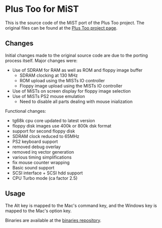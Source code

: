 Plus Too for MiST
=================

This is the source code of the MiST port of the Plus Too project. The
original files can be found at the [Plus Too project page](http://www.bigmessowires.com/2012/12/15/plus-too-files/).

Changes
-------

Initial changes made to the original source code are due to the porting process
itself. Major changes were:

- Use of SDRAM for RAM as well as ROM and floppy image buffer
  - SDRAM clocking at 130 MHz
  - ROM upload using the MISTs IO controller
  - Floppy image upload using the MISTs IO controller
- Use of MiSTs on screen display for floppy image selection
- Use of MiSTs PS2 mouse emulation
  - Need to disable all parts dealing with mouse inialization

Functional changes:

- tg68k cpu core updated to latest version
- floppy disk images use 400k or 800k dsk format
- support for second floppy disk
- SDRAM clock reduced to 65MHz
- PS2 keyboard support
- removed debug overlay
- removed irq vector generation
- various timing simplifications
- fix mouse counter wrapping
- Basic sound support
- SCSI interface + SCSI hdd support
- CPU Turbo mode (ca factor 2.5)

Usage
-----

The Alt key is mapped to the Mac's command key, and the Windows key is mapped to the Mac's option key.


Binaries are available at the [binaries repository](https://github.com/mist-devel/mist-binaries/tree/master/cores/plus_too).
